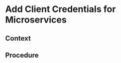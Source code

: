<!-- loiodf8a4a526b434182b7688b599ea3fbc9 -->

# Add Client Credentials for Microservices



## Context



## Procedure

